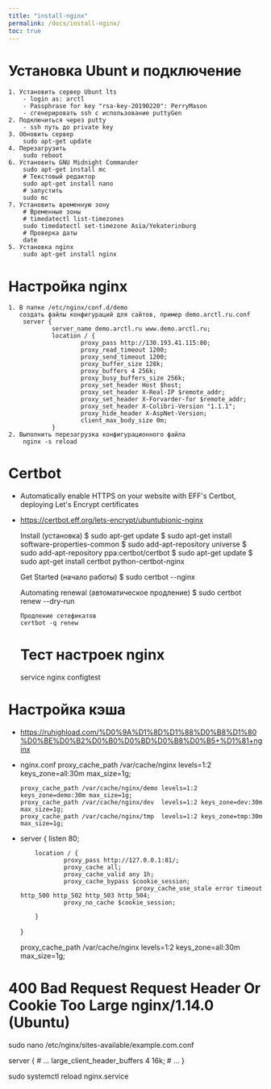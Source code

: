 ```yaml
---
title: "install-nginx"
permalink: /docs/install-nginx/
toc: true
---
```


# Установка Ubunt и подключение

	1. Установить сервер Ubunt lts
	    - login as: arctl
		- Passphrase for key "rsa-key-20190220": PerryMason
		- сгенерировать ssh с использование puttyGen
	2. Подключиться через putty
		- ssh путь до private key
	3. Обновить сервер
		sudo apt-get update    
	4. Перезагрузить
		sudo reboot
	6. Установить GNU Midnight Commander
		sudo apt-get install mc
		# Текстовый редактор
		sudo apt-get install nano
		# запустить
		sudo mc			
    7. Установить временную зону
		# Временные зоны
        # timedatectl list-timezones
		sudo timedatectl set-timezone Asia/Yekaterinburg
		# Проверка даты
		date
	5. Установка nginx
		sudo apt-get install nginx

# Настройка nginx
	1. В папкe /etc/nginx/conf.d/demo
       создать файлы конфигураций для сайтов, пример demo.arctl.ru.conf	   	
		server {
				server_name demo.arctl.ru www.demo.arctl.ru;
				location / {
						proxy_pass http://130.193.41.115:80;
						proxy_read_timeout 1200;
						proxy_send_timeout 1200;
						proxy_buffer_size 128k;
						proxy_buffers 4 256k;
						proxy_busy_buffers_size 256k;
						proxy_set_header Host $host;
						proxy_set_header X-Real-IP $remote_addr;
						proxy_set_header X-Forvarder-for $remote_addr;
						proxy_set_header X-Colibri-Version "1.1.1";
						proxy_hide_header X-AspNet-Version;
						client_max_body_size 0m;
				}
	2. Выполнить перезагрузка конфигурационного файла  
		nginx -s reload

# Сertbot
  - Automatically enable HTTPS on your website with EFF's Certbot, deploying Let's Encrypt certificates
  - https://certbot.eff.org/lets-encrypt/ubuntubionic-nginx

	Install (установка)
	$ sudo apt-get update
	$ sudo apt-get install software-properties-common
	$ sudo add-apt-repository universe
	$ sudo add-apt-repository ppa:certbot/certbot
	$ sudo apt-get update
	$ sudo apt-get install certbot python-certbot-nginx

	Get Started (начало работы)
	$ sudo certbot --nginx

	Automating renewal (автоматическое продление)
	$ sudo certbot renew --dry-run

        Продление сетефикатов
        certbot -q renew

	# Тест настроек nginx
	service nginx configtest

# Настройка кэша
  -	https://ruhighload.com/%D0%9A%D1%8D%D1%88%D0%B8%D1%80%D0%BE%D0%B2%D0%B0%D0%BD%D0%B8%D0%B5+%D1%81+nginx

  - nginx.conf
	proxy_cache_path /var/cache/nginx levels=1:2 keys_zone=all:30m max_size=1g;

        proxy_cache_path /var/cache/nginx/demo levels=1:2 keys_zone=demo:30m max_size=1g;
        proxy_cache_path /var/cache/nginx/dev  levels=1:2 keys_zone=dev:30m max_size=1g;
        proxy_cache_path /var/cache/nginx/tmp  levels=1:2 keys_zone=tmp:30m max_size=1g;


  -
	  server {
			listen 80;

			location / {
					proxy_pass http://127.0.0.1:81/;
					proxy_cache all;
					proxy_cache_valid any 1h;
					proxy_cache_bypass $cookie_session;
                                        proxy_cache_use_stale error timeout http_500 http_502 http_503 http_504;
					proxy_no_cache $cookie_session;

			}
	}

	 proxy_cache_path /var/cache/nginx levels=1:2 keys_zone=all:30m max_size=1g;

# 400 Bad Request Request Header Or Cookie Too Large nginx/1.14.0 (Ubuntu)

sudo nano /etc/nginx/sites-available/example.com.conf

server {
    # ...
    large_client_header_buffers 4 16k;
    # ...
}

sudo systemctl reload nginx.service
